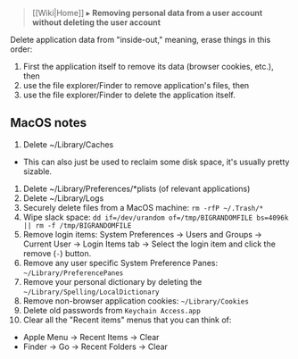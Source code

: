 > [[Wiki|Home]] ▸ **Removing personal data from a user account without deleting the user account**

Delete application data from "inside-out," meaning, erase things in this order:

1. First the application itself to remove its data (browser cookies, etc.), then
1. use the file explorer/Finder to remove application's files, then
1. use the file explorer/Finder to delete the application itself.

## MacOS notes

1. Delete ~/Library/Caches
  * This can also just be used to reclaim some disk space, it's usually pretty sizable.
1. Delete ~/Library/Preferences/*plists (of relevant applications)
1. Delete ~/Library/Logs
1. Securely delete files from a MacOS machine: `rm -rfP ~/.Trash/*`
1. Wipe slack space: `dd if=/dev/urandom of=/tmp/BIGRANDOMFILE bs=4096k || rm -f /tmp/BIGRANDOMFILE`
1. Remove login items: System Preferences -> Users and Groups -> Current User -> Login Items tab -> Select the login item and click the remove (`-`) button.
1. Remove any user specific System Preference Panes: `~/Library/PreferencePanes`
1. Remove your personal dictionary by deleting the `~/Library/Spelling/LocalDictionary`
1. Remove non-browser application cookies: `~/Library/Cookies`
1. Delete old passwords from `Keychain Access.app`
1. Clear all the "Recent items" menus that you can think of:
  * Apple Menu -> Recent Items -> Clear
  * Finder -> Go -> Recent Folders -> Clear